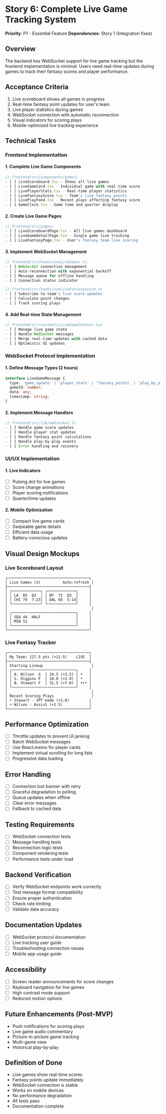 # Story 6: Complete Live Game Tracking System

**Priority**: P1 - Essential Feature
**Dependencies**: Story 1 (Integration fixes)

## Overview
The backend has WebSocket support for live game tracking but the frontend implementation is minimal. Users need real-time updates during games to track their fantasy scores and player performance.

## Acceptance Criteria
1. Live scoreboard shows all games in progress
2. Real-time fantasy point updates for user's team
3. Live player statistics during games
4. WebSocket connection with automatic reconnection
5. Visual indicators for scoring plays
6. Mobile-optimized live tracking experience

## Technical Tasks

### Frontend Implementation

#### 1. Complete Live Game Components
```typescript
// frontend/src/components/games/
- [ ] LiveScoreboard.tsx - Shows all live games
- [ ] LiveGameCard.tsx - Individual game with real-time score
- [ ] LivePlayerStats.tsx - Real-time player statistics
- [ ] LiveFantasyScore.tsx - Team's live fantasy points
- [ ] LivePlayFeed.tsx - Recent plays affecting fantasy score
- [ ] GameClock.tsx - Game time and quarter display
```

#### 2. Create Live Game Pages
```typescript
// frontend/src/pages/
- [ ] LiveScoreboardPage.tsx - All live games dashboard
- [ ] LiveGameDetailPage.tsx - Single game live tracking
- [ ] LiveFantasyPage.tsx - User's fantasy team live scoring
```

#### 3. Implement WebSocket Management
```typescript
// frontend/src/hooks/useLiveGames.ts
- [ ] WebSocket connection management
- [ ] Auto-reconnection with exponential backoff
- [ ] Message queue for offline handling
- [ ] Connection status indicator

// frontend/src/hooks/useLiveFantasyScore.ts
- [ ] Subscribe to team's live score updates
- [ ] Calculate point changes
- [ ] Track scoring plays
```

#### 4. Add Real-time State Management
```typescript
// frontend/src/contexts/LiveGameContext.tsx
- [ ] Manage live game state
- [ ] Handle WebSocket messages
- [ ] Merge real-time updates with cached data
- [ ] Optimistic UI updates
```

### WebSocket Protocol Implementation

#### 1. Define Message Types (2 hours)
```typescript
interface LiveGameMessage {
  type: 'game_update' | 'player_stats' | 'fantasy_points' | 'play_by_play';
  gameId: number;
  data: any;
  timestamp: string;
}
```

#### 2. Implement Message Handlers
```typescript
// frontend/src/lib/websocket.ts
- [ ] Handle game score updates
- [ ] Handle player stat updates
- [ ] Handle fantasy point calculations
- [ ] Handle play-by-play events
- [ ] Error handling and recovery
```

### UI/UX Implementation

#### 1. Live Indicators
- [ ] Pulsing dot for live games
- [ ] Score change animations
- [ ] Player scoring notifications
- [ ] Quarter/time updates

#### 2. Mobile Optimization
- [ ] Compact live game cards
- [ ] Swipeable game details
- [ ] Efficient data usage
- [ ] Battery-conscious updates

## Visual Design Mockups

### Live Scoreboard Layout
```
┌─────────────────────────────────────┐
│ Live Games (3)          Auto-refresh │
├─────────────────────────────────────┤
│ ┌─────────────┐ ┌─────────────┐     │
│ │ LA  85  Q3  │ │ NY  72  Q3  │     │
│ │ CHI 79  7:23│ │ DAL 68  5:14│     │
│ └─────────────┘ └─────────────┘     │
│                                      │
│ ┌─────────────────────────────┐     │
│ │ SEA 44  HALF                │     │
│ │ MIN 51                      │     │
│ └─────────────────────────────┘     │
└─────────────────────────────────────┘
```

### Live Fantasy Tracker
```
┌─────────────────────────────────────┐
│ My Team: 127.5 pts (+12.5)    LIVE  │
├─────────────────────────────────────┤
│ Starting Lineup                      │
│ ┌─────────────────────────────┐     │
│ │ A. Wilson  G  │ 24.5 (+3.5) │ •   │
│ │ S. Diggins F  │ 18.0 (+2.0) │ •   │
│ │ B. Stewart F  │ 31.5 (+7.0) │ ••• │
│ └─────────────────────────────┘     │
│                                      │
│ Recent Scoring Plays                 │
│ • Stewart - 3PT made (+3.0)         │
│ • Wilson - Assist (+1.5)            │
└─────────────────────────────────────┘
```

## Performance Optimization
- [ ] Throttle updates to prevent UI janking
- [ ] Batch WebSocket messages
- [ ] Use React.memo for player cards
- [ ] Implement virtual scrolling for long lists
- [ ] Progressive data loading

## Error Handling
- [ ] Connection lost banner with retry
- [ ] Graceful degradation to polling
- [ ] Queue updates when offline
- [ ] Clear error messages
- [ ] Fallback to cached data

## Testing Requirements
- [ ] WebSocket connection tests
- [ ] Message handling tests
- [ ] Reconnection logic tests
- [ ] Component rendering tests
- [ ] Performance tests under load

## Backend Verification
- [ ] Verify WebSocket endpoints work correctly
- [ ] Test message format compatibility
- [ ] Ensure proper authentication
- [ ] Check rate limiting
- [ ] Validate data accuracy

## Documentation Updates
- [ ] WebSocket protocol documentation
- [ ] Live tracking user guide
- [ ] Troubleshooting connection issues
- [ ] Mobile app usage guide

## Accessibility
- [ ] Screen reader announcements for score changes
- [ ] Keyboard navigation for live games
- [ ] High contrast mode support
- [ ] Reduced motion options

## Future Enhancements (Post-MVP)
- Push notifications for scoring plays
- Live game audio commentary
- Picture-in-picture game tracking
- Multi-game view
- Historical play-by-play

## Definition of Done
- Live games show real-time scores
- Fantasy points update immediately
- WebSocket connection is stable
- Works on mobile devices
- No performance degradation
- All tests pass
- Documentation complete